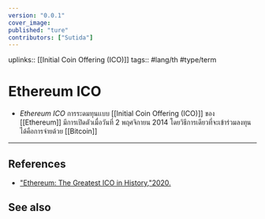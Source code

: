 ```yaml
---
version: "0.0.1"
cover_image:
published: "ture"
contributors: ["Sutida"]
---
```

uplinks:: [[Initial Coin Offering (ICO)]]
tags:: #lang/th #type/term 

# Ethereum ICO
- *Ethereum ICO*  การระดมทุนเเบบ [[Initial Coin Offering (ICO)]] ของ [[Ethereum]] มีการเปิดตัวเมื่อวันที่ 2 พฤศจิกายน 2014 โดยวิธีการเดียวที่จะเข้าร่วมลงทุนได้คือการจ่ายด้วย [[Bitcoin]] 

---
## References
- ["Ethereum: The Greatest ICO in History,"2020.](https://academy.youngplatform.com/en/cryptocurrencies/ethereum-ico/)
## See also
